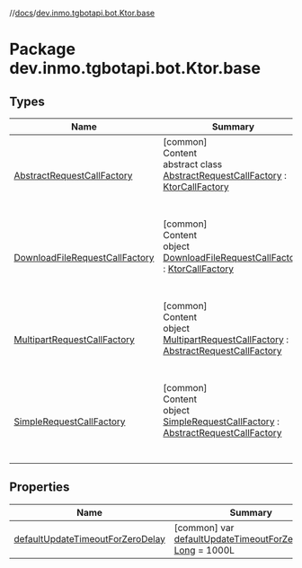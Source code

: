 //[docs](../../index.md)/[dev.inmo.tgbotapi.bot.Ktor.base](index.md)



# Package dev.inmo.tgbotapi.bot.Ktor.base  


## Types  
  
|  Name |  Summary | 
|---|---|
| <a name="dev.inmo.tgbotapi.bot.Ktor.base/AbstractRequestCallFactory///PointingToDeclaration/"></a>[AbstractRequestCallFactory](-abstract-request-call-factory/index.md)| <a name="dev.inmo.tgbotapi.bot.Ktor.base/AbstractRequestCallFactory///PointingToDeclaration/"></a>[common]  <br>Content  <br>abstract class [AbstractRequestCallFactory](-abstract-request-call-factory/index.md) : [KtorCallFactory](../dev.inmo.tgbotapi.bot.Ktor/-ktor-call-factory/index.md)  <br><br><br>|
| <a name="dev.inmo.tgbotapi.bot.Ktor.base/DownloadFileRequestCallFactory///PointingToDeclaration/"></a>[DownloadFileRequestCallFactory](-download-file-request-call-factory/index.md)| <a name="dev.inmo.tgbotapi.bot.Ktor.base/DownloadFileRequestCallFactory///PointingToDeclaration/"></a>[common]  <br>Content  <br>object [DownloadFileRequestCallFactory](-download-file-request-call-factory/index.md) : [KtorCallFactory](../dev.inmo.tgbotapi.bot.Ktor/-ktor-call-factory/index.md)  <br><br><br>|
| <a name="dev.inmo.tgbotapi.bot.Ktor.base/MultipartRequestCallFactory///PointingToDeclaration/"></a>[MultipartRequestCallFactory](-multipart-request-call-factory/index.md)| <a name="dev.inmo.tgbotapi.bot.Ktor.base/MultipartRequestCallFactory///PointingToDeclaration/"></a>[common]  <br>Content  <br>object [MultipartRequestCallFactory](-multipart-request-call-factory/index.md) : [AbstractRequestCallFactory](-abstract-request-call-factory/index.md)  <br><br><br>|
| <a name="dev.inmo.tgbotapi.bot.Ktor.base/SimpleRequestCallFactory///PointingToDeclaration/"></a>[SimpleRequestCallFactory](-simple-request-call-factory/index.md)| <a name="dev.inmo.tgbotapi.bot.Ktor.base/SimpleRequestCallFactory///PointingToDeclaration/"></a>[common]  <br>Content  <br>object [SimpleRequestCallFactory](-simple-request-call-factory/index.md) : [AbstractRequestCallFactory](-abstract-request-call-factory/index.md)  <br><br><br>|


## Properties  
  
|  Name |  Summary | 
|---|---|
| <a name="dev.inmo.tgbotapi.bot.Ktor.base//defaultUpdateTimeoutForZeroDelay/#/PointingToDeclaration/"></a>[defaultUpdateTimeoutForZeroDelay](default-update-timeout-for-zero-delay.md)| <a name="dev.inmo.tgbotapi.bot.Ktor.base//defaultUpdateTimeoutForZeroDelay/#/PointingToDeclaration/"></a> [common] var [defaultUpdateTimeoutForZeroDelay](default-update-timeout-for-zero-delay.md): [Long](https://kotlinlang.org/api/latest/jvm/stdlib/kotlin/-long/index.html) = 1000L   <br>|


